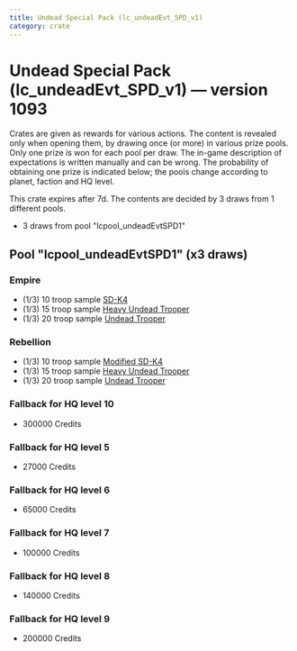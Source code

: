 ```yaml
---
title: Undead Special Pack (lc_undeadEvt_SPD_v1)
category: crate
---
```


# Undead Special Pack (lc_undeadEvt_SPD_v1) — version 1093

Crates are given as rewards for various actions. The content is revealed only when opening them, by drawing once (or more) in various prize pools. Only one prize is won for each pool per draw. The in-game description of expectations is written manually and can be wrong. The probability of obtaining one prize is indicated below; the pools change according to planet, faction and HQ level.

This crate expires after 7d. The contents are decided by 3 draws from 1 different pools.
  * 3 draws from pool "lcpool_undeadEvtSPD1"

## Pool "lcpool_undeadEvtSPD1" (x3 draws)

### Empire

  * (1/3) 10 troop sample [SD-K4](HeroEmpireSpiderDroid)
  * (1/3) 15 troop sample [Heavy Undead Trooper](EmpireHeavyStormDeath)
  * (1/3) 20 troop sample [Undead Trooper](EmpireStormDeath)

### Rebellion

  * (1/3) 10 troop sample [Modified SD-K4](HeroRebelSpiderDroid)
  * (1/3) 15 troop sample [Heavy Undead Trooper](RebelHeavyStormDeath)
  * (1/3) 20 troop sample [Undead Trooper](RebelStormDeath)

### Fallback for HQ level 10

  * 300000 Credits

### Fallback for HQ level 5

  * 27000 Credits

### Fallback for HQ level 6

  * 65000 Credits

### Fallback for HQ level 7

  * 100000 Credits

### Fallback for HQ level 8

  * 140000 Credits

### Fallback for HQ level 9

  * 200000 Credits